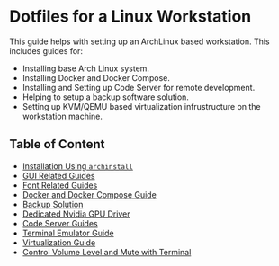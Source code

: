 # Dotfiles for a Linux Workstation

This guide helps with setting up an ArchLinux based workstation.
This includes guides for:
- Installing base Arch Linux system.
- Installing Docker and Docker Compose.
- Installing and Setting up Code Server for remote development.
- Helping to setup a backup software solution.
- Setting up KVM/QEMU based virtualization infrustructure on the workstation machine.

## Table of Content

- [Installation Using `archinstall`](archinstall/README.md)
- [GUI Related Guides](guides/GuiRelated.md)
- [Font Related Guides](guides/Fonts.md)
- [Docker and Docker Compose Guide](guides/Docker.md)
- [Backup Solution](guides/Backup.md)
- [Dedicated Nvidia GPU Driver](guides/NvidiaGPU.md)
- [Code Server Guides](codeserver/README.md)
- [Terminal Emulator Guide](guides/WebTerminalEmulator.md)
- [Virtualization Guide](guides/Virtualization.md)
- [Control Volume Level and Mute with Terminal](guides/AudioControlViaTerminal.md)
